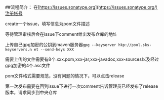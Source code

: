 ##流程简介：
在[https://issues.sonatype.org](https://issues.sonatype.org/)注册帐号

create一个issue，填写信息为pom文件描述

等待管理审核后会在issue下comment给出发布仓库的地址

上传自己gpg加密的公钥到maven服务器``gpg --keyserver hkp://pool.sks-keyservers.n
et --send-keys XXX``

需要上传的文件需要有8个.xxx.pom,xxx-jar,xxx-javadoc,xxx-sources以及经过gpg加密的4个.asc文件

pom文件格式需要规范，没有问题的情况下，可以点击release

第一次发布需要在回到issue下进行一次comment告诉管理员已经发布了release版本，请求同步到中央仓库